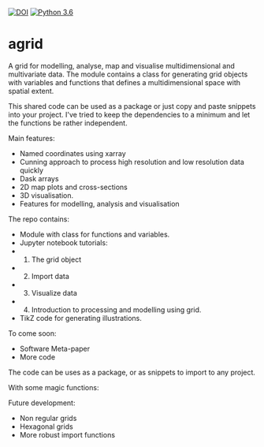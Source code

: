 [![DOI](https://zenodo.org/badge/163904331.svg)](https://zenodo.org/badge/latestdoi/163904331) 
[![Python 3.6](https://img.shields.io/badge/python-3.6-blue.svg)](https://www.python.org/downloads/release/python-360/)

# agrid
A grid for modelling, analyse, map and visualise multidimensional and multivariate data. The module contains a class for generating grid objects with variables and functions that defines a multidimensional space with spatial extent. 

This shared code can be used as a package or just copy and paste snippets into your project. I've tried to keep the dependencies to a minimum and let the functions be rather independent. 

Main features:
  - Named coordinates using xarray
  - Cunning approach to process high resolution and low resolution data quickly
  - Dask arrays
  - 2D map plots and cross-sections
  - 3D visualisation. 
  - Features for modelling, analysis and visualisation
 
The repo contains: 
 - Module with class for functions and variables. 
 - Jupyter notebook tutorials:
  - 1. The grid object
  - 2. Import data
  - 3. Visualize data
  - 4. Introduction to processing and modelling using grid. 
 - TikZ code for generating illustrations.
 
To come soon: 
 - Software Meta-paper
 - More code



The code can be uses as a package, or as snippets to import to any project. 

With some magic functions: 

Future development: 

 - Non regular grids
 - Hexagonal grids
 - More robust import functions
